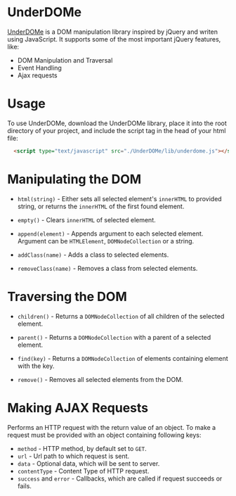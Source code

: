 # UnderDOMe

[UnderDOMe](https://mischatch.github.io/UnderDOMe/) is a DOM manipulation library inspired by jQuery and writen using JavaScript. It supports some of the most important jQuery features, like:
* DOM Manipulation and Traversal
* Event Handling
* Ajax requests


# Usage

To use UnderDOMe, download the UnderDOMe library, place it into the root directory of your project, and include the script tag in the head of your html file:

```html
  <script type="text/javascript" src="./UnderDOMe/lib/underdome.js"></script>
```

# Manipulating the DOM

* `html(string)` - Either sets all selected element's `innerHTML` to provided string, or returns the `innerHTML` of the first found element.

* `empty()` - Clears `innerHTML` of selected element.

* `append(element)` - Appends argument to each selected element. Argument can be `HTMLElement`, `DOMNodeCollection` or a string.

* `addClass(name)` - Adds a class to selected elements.

* `removeClass(name)` - Removes a class from selected elements.

# Traversing the DOM

* `children()` - Returns a `DOMNodeCollection` of all children of the selected element.

* `parent()` - Returns a `DOMNodeCollection` with a parent of a selected element.

* `find(key)` - Returns a `DOMNodeCollection` of elements containing element with the key.

* `remove()` - Removes all selected elements from the DOM.

# Making AJAX Requests

Performs an HTTP request with the return value of an object. To make a request must be provided with an object containing following keys:
* `method` - HTTP method, by default set to `GET`.
* `url` - Url path to which request is sent.
* `data` - Optional data, which will be sent to server.
* `contentType` - Content Type of HTTP request.
* `success` and `error` - Callbacks, which are called if request succeeds or fails.
